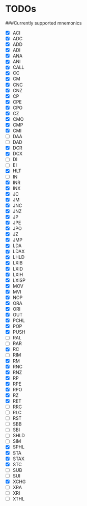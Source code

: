 TODOs
===

###Currently supported mnemonics
- [X] ACI
- [X] ADC
- [X] ADD
- [X] ADI
- [X] ANA
- [X] ANI
- [X] CALL
- [X] CC
- [X] CM
- [X] CNC
- [X] CNZ
- [X] CP
- [X] CPE
- [X] CPO
- [X] CZ
- [X] CMO
- [X] CMP
- [X] CMI
- [ ] DAA
- [ ] DAD
- [X] DCR
- [X] DCX
- [ ] DI
- [ ] EI
- [X] HLT
- [ ] IN
- [X] INR
- [X] INX
- [X] JC
- [X] JM
- [X] JNC
- [X] JNZ
- [X] JP
- [X] JPE
- [X] JPO
- [X] JZ
- [X] JMP
- [X] LDA
- [X] LDAX
- [X] LHLD
- [X] LXIB
- [X] LXID
- [X] LXIH
- [X] LXISP
- [X] MOV
- [X] MVI
- [X] NOP
- [X] ORA
- [X] ORI
- [X] OUT
- [X] PCHL
- [X] POP
- [X] PUSH
- [ ] RAL
- [ ] RAR
- [X] RC
- [ ] RIM
- [X] RM
- [X] RNC
- [X] RNZ
- [X] RP
- [X] RPE
- [X] RPO
- [X] RZ
- [X] RET
- [ ] RRC
- [ ] RLC
- [ ] RST
- [ ] SBB
- [ ] SBI
- [ ] SHLD
- [ ] SIM
- [X] SPHL
- [X] STA
- [X] STAX
- [X] STC
- [ ] SUB
- [ ] SUI
- [X] XCHG
- [ ] XRA
- [ ] XRI
- [ ] XTHL
